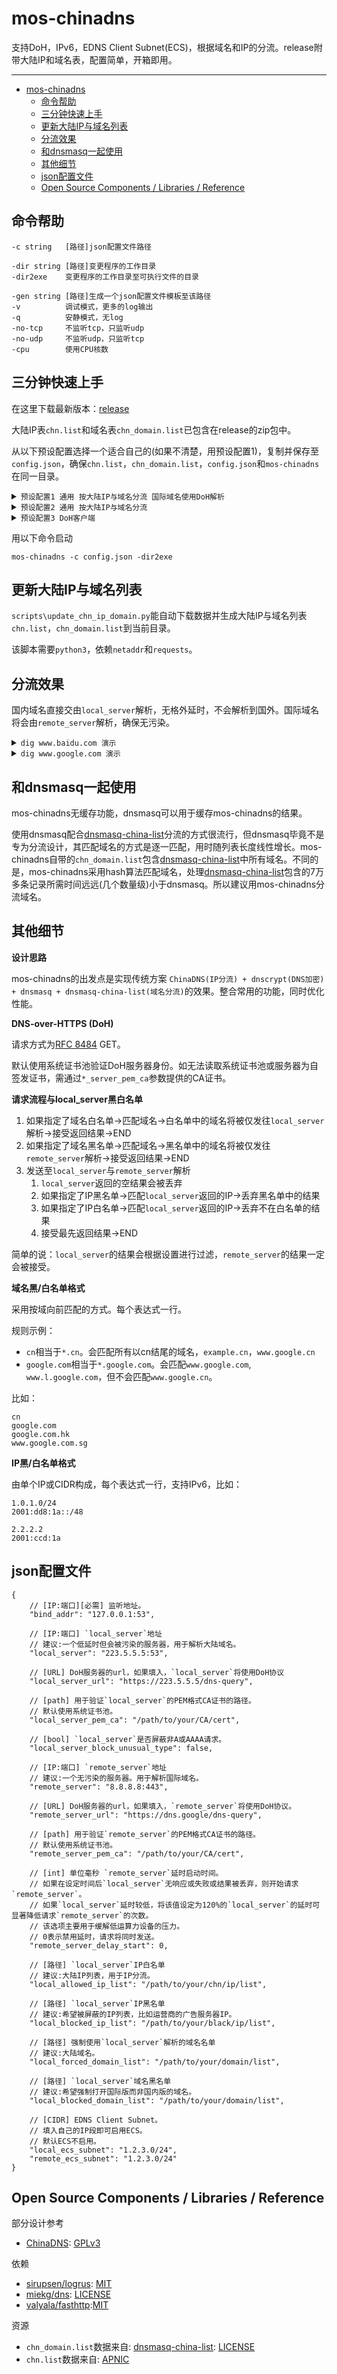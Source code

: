 # mos-chinadns

支持DoH，IPv6，EDNS Client Subnet(ECS)，根据域名和IP的分流。release附带大陆IP和域名表，配置简单，开箱即用。

---

- [mos-chinadns](#mos-chinadns)
  - [命令帮助](#命令帮助)
  - [三分钟快速上手](#三分钟快速上手)
  - [更新大陆IP与域名列表](#更新大陆ip与域名列表)
  - [分流效果](#分流效果)
  - [和dnsmasq一起使用](#和dnsmasq一起使用)
  - [其他细节](#其他细节)
  - [json配置文件](#json配置文件)
  - [Open Source Components / Libraries / Reference](#open-source-components--libraries--reference)

## 命令帮助

    -c string   [路径]json配置文件路径

    -dir string [路径]变更程序的工作目录
    -dir2exe    变更程序的工作目录至可执行文件的目录

    -gen string [路径]生成一个json配置文件模板至该路径
    -v          调试模式，更多的log输出
    -q          安静模式，无log
    -no-tcp     不监听tcp，只监听udp
    -no-udp     不监听udp，只监听tcp
    -cpu        使用CPU核数 

## 三分钟快速上手

在这里下载最新版本：[release](https://github.com/IrineSistiana/mos-chinadns/releases)

大陆IP表`chn.list`和域名表`chn_domain.list`已包含在release的zip包中。

从以下预设配置选择一个适合自己的(如果不清楚，用预设配置1)，复制并保存至`config.json`，确保`chn.list`，`chn_domain.list`，`config.json`和`mos-chinadns`在同一目录。

<details><summary><code>预设配置1 通用 按大陆IP与域名分流 国际域名使用DoH解析</code></summary><br>

使用大陆IP表`chn.list`和域名表`chn_domain.list`分流。国内域名使用`阿里云DNS`解析，国际域名使用[Google DoH](https://developers.google.com/speed/public-dns/docs/doh)解析。

    {
        "bind_addr": "127.0.0.1:53",
        "local_server": "223.5.5.5:53",
        "remote_server": "8.8.8.8:443",
        "remote_server_url": "https://dns.google/dns-query",
        "local_allowed_ip_list": "./chn.list",
        "local_forced_domain_list": "./chn_domain.list"
    }

</details>

<details><summary><code>预设配置2 通用 按大陆IP与域名分流</code></summary><br>

使用大陆IP表`chn.list`和域名表`chn_domain.list`分流。国内域名使用`阿里云DNS`解析，国际域名使用`OpenDNS`解析。

    {
        "bind_addr": "127.0.0.1:53",
        "local_server": "223.5.5.5:53",
        "remote_server": "208.67.222.222:443",
        "local_allowed_ip_list": "./chn.list",
        "local_forced_domain_list": "./chn_domain.list"
    }

</details>

<details><summary><code>预设配置3 DoH客户端</code></summary><br>

使用[Google DoH](https://developers.google.com/speed/public-dns/docs/doh)作为上游服务器。无分流。将mos-chinadns作为简单的DoH客户端。

    {
        "bind_addr": "127.0.0.1:53",
        "remote_server": "8.8.8.8:443",
        "remote_server_url": "https://dns.google/dns-query",
    }

</details>

用以下命令启动

    mos-chinadns -c config.json -dir2exe

## 更新大陆IP与域名列表

`scripts\update_chn_ip_domain.py`能自动下载数据并生成大陆IP与域名列表`chn.list`，`chn_domain.list`到当前目录。

该脚本需要`python3`，依赖`netaddr`和`requests`。    

## 分流效果

国内域名直接交由`local_server`解析，无格外延时，不会解析到国外。国际域名将会由`remote_server`解析，确保无污染。

<details><summary><code>dig www.baidu.com 演示</code></summary><br>

    ubuntu@ubuntu:~$ dig www.baidu.com @192.168.1.1 -p5455

    ; <<>> DiG 9.11.3-1ubuntu1.11-Ubuntu <<>> www.baidu.com @192.168.1.1 -p5455
    ;; global options: +cmd
    ;; Got answer:
    ;; ->>HEADER<<- opcode: QUERY, status: NOERROR, id: 57335
    ;; flags: qr rd ra; QUERY: 1, ANSWER: 3, AUTHORITY: 0, ADDITIONAL: 1

    ;; OPT PSEUDOSECTION:
    ; EDNS: version: 0, flags:; udp: 4096
    ;; QUESTION SECTION:
    ;www.baidu.com.			IN	A

    ;; ANSWER SECTION:
    www.baidu.com.		561	IN	CNAME	www.a.shifen.com.
    www.a.shifen.com.	250	IN	A	36.152.44.96
    www.a.shifen.com.	250	IN	A	36.152.44.95

    ;; Query time: 4 msec
    ;; SERVER: 192.168.1.1#5455(192.168.1.1)
    ;; WHEN: Sun Mar 15 18:17:55 PDT 2020
    ;; MSG SIZE  rcvd: 149

</details>

<details><summary><code>dig www.google.com 演示</code></summary><br>

    ubuntu@ubuntu:~$ dig www.google.com @192.168.1.1 -p5455

    ; <<>> DiG 9.11.3-1ubuntu1.11-Ubuntu <<>> www.google.com @192.168.1.1 -p5455
    ;; global options: +cmd
    ;; Got answer:
    ;; ->>HEADER<<- opcode: QUERY, status: NOERROR, id: 2719
    ;; flags: qr rd ra; QUERY: 1, ANSWER: 6, AUTHORITY: 0, ADDITIONAL: 1

    ;; OPT PSEUDOSECTION:
    ; EDNS: version: 0, flags:; udp: 512
    ;; QUESTION SECTION:
    ;www.google.com.			IN	A

    ;; ANSWER SECTION:
    www.google.com.		280	IN	A	74.125.68.99
    www.google.com.		280	IN	A	74.125.68.105
    www.google.com.		280	IN	A	74.125.68.104
    www.google.com.		280	IN	A	74.125.68.103
    www.google.com.		280	IN	A	74.125.68.106
    www.google.com.		280	IN	A	74.125.68.147

    ;; Query time: 72 msec
    ;; SERVER: 192.168.1.1#5455(192.168.1.1)
    ;; WHEN: Sun Mar 15 18:19:20 PDT 2020
    ;; MSG SIZE  rcvd: 223

</details>

## 和dnsmasq一起使用

mos-chinadns无缓存功能，dnsmasq可以用于缓存mos-chinadns的结果。

使用dnsmasq配合[dnsmasq-china-list](https://github.com/felixonmars/dnsmasq-china-list)分流的方式很流行，但dnsmasq毕竟不是专为分流设计，其匹配域名的方式是逐一匹配，用时随列表长度线性增长。mos-chinadns自带的`chn_domain.list`包含[dnsmasq-china-list](https://github.com/felixonmars/dnsmasq-china-list)中所有域名。不同的是，mos-chinadns采用hash算法匹配域名，处理[dnsmasq-china-list](https://github.com/felixonmars/dnsmasq-china-list)包含的7万多条记录所需时间远远(几个数量级)小于dnsmasq。所以建议用mos-chinadns分流域名。

## 其他细节

**设计思路**

mos-chinadns的出发点是实现传统方案 `ChinaDNS(IP分流) + dnscrypt(DNS加密) + dnsmasq + dnsmasq-china-list(域名分流)`的效果。整合常用的功能，同时优化性能。

**DNS-over-HTTPS (DoH)**

请求方式为[RFC 8484](https://tools.ietf.org/html/rfc8484) GET。

默认使用系统证书池验证DoH服务器身份。如无法读取系统证书池或服务器为自签发证书，需通过`*_server_pem_ca`参数提供的CA证书。

**请求流程与local_server黑白名单**

1. 如果指定了域名白名单->匹配域名->白名单中的域名将被仅发往`local_server`解析->接受返回结果->END
2. 如果指定了域名黑名单->匹配域名->黑名单中的域名将被仅发往`remote_server`解析->接受返回结果->END
3. 发送至`local_server`与`remote_server`解析
   1. `local_server`返回的空结果会被丢弃
   2. 如果指定了IP黑名单->匹配`local_server`返回的IP->丢弃黑名单中的结果
   3. 如果指定了IP白名单->匹配`local_server`返回的IP->丢弃不在白名单的结果
   4. 接受最先返回结果->END

简单的说：`local_server`的结果会根据设置进行过滤，`remote_server`的结果一定会被接受。
 
**域名黑/白名单格式**

采用按域向前匹配的方式。每个表达式一行。

规则示例：

* `cn`相当于`*.cn`。会匹配所有以cn结尾的域名，`example.cn`，`www.google.cn`
* `google.com`相当于`*.google.com`。会匹配`www.google.com`, `www.l.google.com`，但不会匹配`www.google.cn`。

比如：

    cn
    google.com
    google.com.hk
    www.google.com.sg

**IP黑/白名单格式**

由单个IP或CIDR构成，每个表达式一行，支持IPv6，比如：

    1.0.1.0/24
    2001:dd8:1a::/48

    2.2.2.2
    2001:ccd:1a

## json配置文件

    {
        // [IP:端口][必需] 监听地址。
        "bind_addr": "127.0.0.1:53", 

        // [IP:端口] `local_server`地址
        // 建议:一个低延时但会被污染的服务器，用于解析大陆域名。
        "local_server": "223.5.5.5:53",    

        // [URL] DoH服务器的url，如果填入，`local_server`将使用DoH协议
        "local_server_url": "https://223.5.5.5/dns-query",

        // [path] 用于验证`local_server`的PEM格式CA证书的路径。
        // 默认使用系统证书池。
        "local_server_pem_ca": "/path/to/your/CA/cert",

        // [bool] `local_server`是否屏蔽非A或AAAA请求。
        "local_server_block_unusual_type": false,

        // [IP:端口] `remote_server`地址
        // 建议:一个无污染的服务器。用于解析国际域名。   
        "remote_server": "8.8.8.8:443", 

        // [URL] DoH服务器的url，如果填入，`remote_server`将使用DoH协议。
        "remote_server_url": "https://dns.google/dns-query",  

        // [path] 用于验证`remote_server`的PEM格式CA证书的路径。
        // 默认使用系统证书池。
        "remote_server_pem_ca": "/path/to/your/CA/cert", 

        // [int] 单位毫秒 `remote_server`延时启动时间。
        // 如果在设定时间后`local_server`无响应或失败或结果被丢弃，则开始请求`remote_server`。
        // 如果`local_server`延时较低，将该值设定为120%的`local_server`的延时可显著降低请求`remote_server`的次数。
        // 该选项主要用于缓解低运算力设备的压力。
        // 0表示禁用延时，请求将同时发送。
        "remote_server_delay_start": 0, 

        // [路径] `local_server`IP白名单
        // 建议:大陆IP列表，用于IP分流。
        "local_allowed_ip_list": "/path/to/your/chn/ip/list", 

        // [路径] `local_server`IP黑名单
        // 建议:希望被屏蔽的IP列表，比如运营商的广告服务器IP。
        "local_blocked_ip_list": "/path/to/your/black/ip/list",
        
        // [路径] 强制使用`local_server`解析的域名名单
        // 建议:大陆域名。
        "local_forced_domain_list": "/path/to/your/domain/list",

        // [路径] `local_server`域名黑名单
        // 建议:希望强制打开国际版而非国内版的域名。
        "local_blocked_domain_list": "/path/to/your/domain/list",

        // [CIDR] EDNS Client Subnet。
        // 填入自己的IP段即可启用ECS。 
        // 默认ECS不启用。
        "local_ecs_subnet": "1.2.3.0/24",
        "remote_ecs_subnet": "1.2.3.0/24"
    }

## Open Source Components / Libraries / Reference

部分设计参考

* [ChinaDNS](https://github.com/shadowsocks/ChinaDNS): [GPLv3](https://github.com/shadowsocks/ChinaDNS/blob/master/COPYING)

依赖

* [sirupsen/logrus](https://github.com/sirupsen/logrus): [MIT](https://github.com/sirupsen/logrus/blob/master/LICENSE)
* [miekg/dns](https://github.com/miekg/dns): [LICENSE](https://github.com/miekg/dns/blob/master/LICENSE)
* [valyala/fasthttp](https://github.com/valyala/fasthttp):[MIT](https://github.com/valyala/fasthttp/blob/master/LICENSE)

资源

* `chn_domain.list`数据来自: [dnsmasq-china-list](https://github.com/felixonmars/dnsmasq-china-list): [LICENSE](https://github.com/felixonmars/dnsmasq-china-list/blob/master/LICENSE)
* `chn.list`数据来自: [APNIC](https://ftp.apnic.net/apnic/stats/apnic/delegated-apnic-latest)